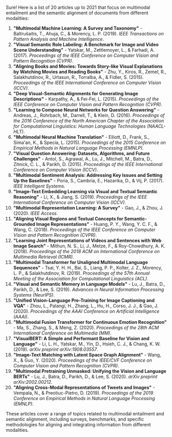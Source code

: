 Sure! Here is a list of 20 articles up to 2021 that focus on multimodal entailment and the semantic alignment of documents from different modalities:

1. **"Multimodal Machine Learning: A Survey and Taxonomy"** - Baltrušaitis, T., Ahuja, C., & Morency, L. P. (2019). *IEEE Transactions on Pattern Analysis and Machine Intelligence*.
2. **"Visual Semantic Role Labeling: A Benchmark for Image and Video Scene Understanding"** - Yatskar, M., Zettlemoyer, L., & Farhadi, A. (2017). *Proceedings of the IEEE Conference on Computer Vision and Pattern Recognition (CVPR)*.
3. **"Aligning Books and Movies: Towards Story-like Visual Explanations by Watching Movies and Reading Books"** - Zhu, Y., Kiros, R., Zemel, R., Salakhutdinov, R., Urtasun, R., Torralba, A., & Fidler, S. (2015). *Proceedings of the IEEE International Conference on Computer Vision (ICCV)*.
4. **"Deep Visual-Semantic Alignments for Generating Image Descriptions"** - Karpathy, A., & Fei-Fei, L. (2015). *Proceedings of the IEEE Conference on Computer Vision and Pattern Recognition (CVPR)*.
5. **"Learning to Compose Neural Networks for Question Answering"** - Andreas, J., Rohrbach, M., Darrell, T., & Klein, D. (2016). *Proceedings of the 2016 Conference of the North American Chapter of the Association for Computational Linguistics: Human Language Technologies (NAACL-HLT)*.
6. **"Multimodal Neural Machine Translation"** - Elliott, D., Frank, S., Sima'an, K., & Specia, L. (2015). *Proceedings of the 2015 Conference on Empirical Methods in Natural Language Processing (EMNLP)*.
7. **"Visual Question Answering: Datasets, Algorithms, and Future Challenges"** - Antol, S., Agrawal, A., Lu, J., Mitchell, M., Batra, D., Zitnick, C. L., & Parikh, D. (2015). *Proceedings of the IEEE International Conference on Computer Vision (ICCV)*.
8. **"Multimodal Sentiment Analysis: Addressing Key Issues and Setting Up the Baselines"** - Poria, S., Cambria, E., Hazarika, D., & Vij, P. (2017). *IEEE Intelligent Systems*.
9. **"Image-Text Embedding Learning via Visual and Textual Semantic Reasoning"** - Li, X., & Jiang, S. (2019). *Proceedings of the IEEE International Conference on Computer Vision (ICCV)*.
10. **"Multimodal Representation Learning: A Survey"** - Gao, J., & Zhou, J. (2020). *IEEE Access*.
11. **"Aligning Visual Regions and Textual Concepts for Semantic-Grounded Image Representations"** - Huang, P. Y., Wang, Y. C. F., & Wang, C. (2018). *Proceedings of the IEEE Conference on Computer Vision and Pattern Recognition (CVPR)*.
12. **"Learning Joint Representations of Videos and Sentences with Web Image Search"** - Mithun, N. S., Li, J., Metze, F., & Roy-Chowdhury, A. K. (2018). *Proceedings of the 2018 ACM on International Conference on Multimedia Retrieval (ICMR)*.
13. **"Multimodal Transformer for Unaligned Multimodal Language Sequences"** - Tsai, Y. H. H., Bai, S., Liang, P. P., Kolter, J. Z., Morency, L. P., & Salakhutdinov, R. (2019). *Proceedings of the 57th Annual Meeting of the Association for Computational Linguistics (ACL)*.
14. **"Visual and Semantic Memory in Language Models"** - Lu, J., Batra, D., Parikh, D., & Lee, S. (2019). *Advances in Neural Information Processing Systems (NeurIPS)*.
15. **"Unified Vision-Language Pre-Training for Image Captioning and VQA"** - Zhou, L., Palangi, H., Zhang, L., Hu, H., Corso, J. J., & Gao, J. (2020). *Proceedings of the AAAI Conference on Artificial Intelligence (AAAI)*.
16. **"Multimodal Fusion Transformer for Continuous Emotion Recognition"** - Ma, S., Zhang, S., & Meng, Z. (2020). *Proceedings of the 28th ACM International Conference on Multimedia (MM)*.
17. **"VisualBERT: A Simple and Performant Baseline for Vision and Language"** - Li, L. H., Yatskar, M., Yin, D., Hsieh, C. J., & Chang, K. W. (2019). *arXiv preprint arXiv:1908.03557*.
18. **"Image-Text Matching with Latent Space Graph Alignment"** - Wang, X., & Guo, Y. (2020). *Proceedings of the IEEE/CVF Conference on Computer Vision and Pattern Recognition (CVPR)*.
19. **"Multimodal Pretraining Unmasked: Unifying the Vision and Language BERTs"** - Lu, J., Batra, D., Parikh, D., & Lee, S. (2020). *arXiv preprint arXiv:2002.00212*.
20. **"Aligning Cross-Modal Representations of Tweets and Images"** - Vempala, N., & Preotiuc-Pietro, D. (2019). *Proceedings of the 2019 Conference on Empirical Methods in Natural Language Processing (EMNLP)*.

These articles cover a range of topics related to multimodal entailment and semantic alignment, including surveys, benchmarks, and specific methodologies for aligning and integrating information from different modalities.